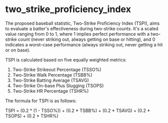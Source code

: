 # two_strike_proficiency_index

The proposed baseball statistic, Two-Strike Proficiency Index (TSPI), aims to evaluate a batter's effectiveness during two-strike counts. It's a scaled value ranging from 0 to 1, where 1 implies perfect performance with a two-strike count (never striking out, always getting on base or hitting), and 0 indicates a worst-case performance (always striking out, never getting a hit or on base).

TSPI is calculated based on five equally weighted metrics:

1. Two-Strike Strikeout Percentage (TSSO%)
2. Two-Strike Walk Percentage (TSBB%)
3. Two-Strike Batting Average (TSAVG)
4. Two-Strike On-base Plus Slugging (TSOPS)
5. Two-Strike HR Percentage (TSHR%)

The formula for TSPI is as follows:

TSPI = (0.2 * (1 - TSSO%)) + (0.2 * TSBB%) + (0.2 * TSAVG) + (0.2 * TSOPS) + (0.2 * TSHR%)
